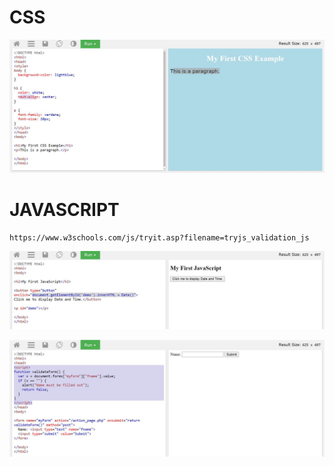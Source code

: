 
# CSS

![css.jpg](css.jpg)


# JAVASCRIPT
```
https://www.w3schools.com/js/tryit.asp?filename=tryjs_validation_js

```

![JS_1.jpg](JS_1.jpg)

![JS_2.jpg](JS_2.jpg)
